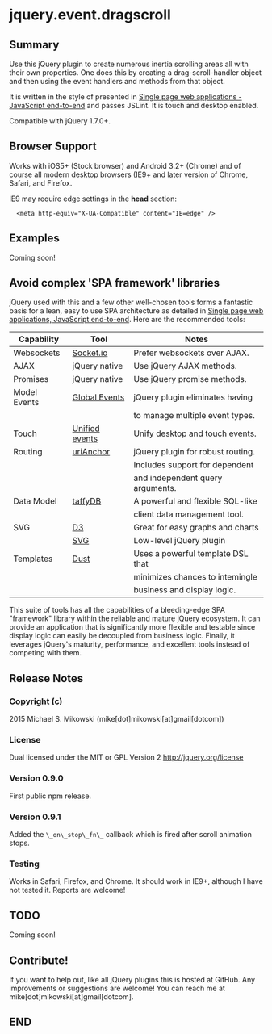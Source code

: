 # jquery.event.dragscroll #

## Summary ##

Use this jQuery plugin to create numerous inertia scrolling areas all 
with their own properties.  One does this by creating a drag-scroll-handler
object and then using the event handlers and methods from that object.

It is written in the style of presented in
[Single page web applications - JavaScript end-to-end][1]
and passes JSLint.  It is touch and desktop enabled.

Compatible with jQuery 1.7.0+.

## Browser Support ##

Works with iOS5+ (Stock browser) and Android 3.2+ (Chrome) and of course
all modern desktop browsers (IE9+ and later version of
Chrome, Safari, and Firefox.

IE9 may require edge settings in the **head** section:

      <meta http-equiv="X-UA-Compatible" content="IE=edge" />

## Examples ##

Coming soon!

## Avoid complex 'SPA framework' libraries ##

jQuery used with this and a few other well-chosen tools forms
a fantastic basis for a lean, easy to use SPA architecture
as detailed in [Single page web applications, JavaScript end-to-end][1].
Here are the recommended tools:

| Capability   | Tool                | Notes                             |
| ------------ | ------------------- | ----------------------------------|
| Websockets   | [Socket.io][6]      | Prefer websockets over AJAX.      |
| AJAX         | jQuery native       | Use jQuery AJAX methods.          |
| Promises     | jQuery native       | Use jQuery promise methods.       |
| Model Events | [Global Events][2]  | jQuery plugin eliminates having   |
|              |                     | to manage multiple event types.   |
| Touch        | [Unified events][3] | Unify desktop and touch events.   |
| Routing      | [uriAnchor][4]      | jQuery plugin for robust routing. |
|              |                     | Includes support for dependent    |
|              |                     | and independent query arguments.  |
| Data Model   | [taffyDB][5]        | A powerful and flexible SQL-like  |
|              |                     | client data management tool.      |
| SVG          | [D3][7]             | Great for easy graphs and charts  |
|              | [SVG][8]            | Low-level jQuery plugin           |
| Templates    | [Dust][9]           | Uses a powerful template DSL that |
|              |                     | minimizes chances to intemingle   |
|              |                     | business and display logic.       |

This suite of tools has all the capabilities of a bleeding-edge 
SPA "framework" library within the reliable and mature jQuery ecosystem.
It can provide an application that is significantly more flexible and
testable since display logic can easily be decoupled from business logic.
Finally, it leverages jQuery's maturity, performance, and excellent
tools instead of competing with them.

## Release Notes ##

### Copyright (c) ###
2015 Michael S. Mikowski (mike[dot]mikowski[at]gmail[dotcom])

### License ###
Dual licensed under the MIT or GPL Version 2
http://jquery.org/license

### Version 0.9.0 ###
First public npm release. 

### Version 0.9.1 ###
Added the `\_on\_stop\_fn\_` callback which is fired after
scroll animation stops.

### Testing ###
Works in Safari, Firefox, and Chrome.  It should work in IE9+, although I 
have not tested it. Reports are welcome!

## TODO ##
Coming soon!

## Contribute! ##

If you want to help out, like all jQuery plugins this is hosted at
GitHub.  Any improvements or suggestions are welcome!
You can reach me at mike[dot]mikowski[at]gmail[dotcom].

## END ##

[1]:http://manning.com/mikowski
[2]:https://github.com/mmikowski/jquery.event.gevent
[3]:https://github.com/mmikowski/jquery.event.ue
[4]:https://github.com/mmikowski/urianchor
[5]:https://github.com/typicaljoe/taffydb
[6]:http://socket.io
[7]:https://github.com/mbostock/d3
[8]:http://keith-wood.name/svg.html
[9]:http://linkedin.github.io/dustjs
